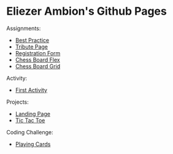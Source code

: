 # **Eliezer Ambion's Github Pages**

Assignments:
- [Best Practice](Best-Practice/index.html)
- [Tribute Page](Tribute-page/index.html)
- [Registration Form](Form/html/index.html)
- [Chess Board Flex](ChessFlex/index.html)
- [Chess Board Grid](ChessGrid/index.html)


Activity:
- [First Activity](Activity-1/index.html)

Projects:
- [Landing Page](Landing-Page/html/index.html)
- [Tic Tac Toe](tic-tac-toe/index.html)

Coding Challenge:
- [Playing Cards](PlayingCards/index.html)
